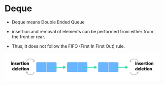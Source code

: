 # Deque

- Deque means Double Ended Queue

- insertion and removal of elements can be performed from either from the front or rear.

- Thus, it does not follow the FIFO (First In First Out) rule.

![Image](../../img/queue_4.webp)
